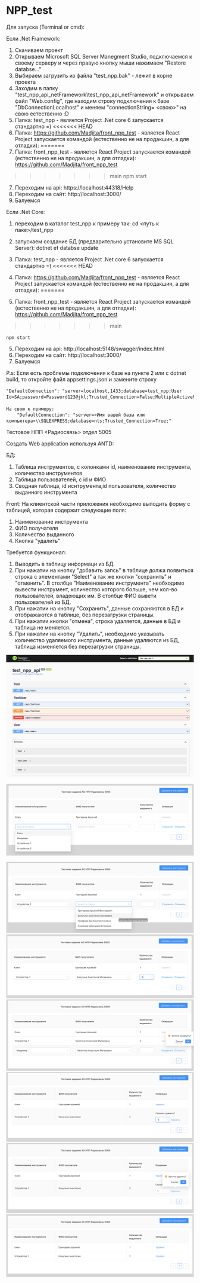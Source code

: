 # NPP_test
Для запуска (Terminal or cmd):

Если .Net Framework:
1) Скачиваем проект
2) Открываем Microsoft SQL Server Manegment Studio, подключаемся к своему серверу и через правую кнопку мыши нажимаем "Restore databse..."
3) Выбираем загрузить из файла "test_npp.bak" - лежит в корне проекта
4) Заходим в папку "test_npp_api_netFramework\test_npp_api_netFramework" и открываем файл "Web.config", где находим строку подключения к базе "DbConnectionLocalhost" и меняем "connectionString= <свою>" на свою естественно :D
5) Папка: test_npp - является Project .Net core 6  запускается стандартно =)
<<<<<<< HEAD
6) Папка:  https://github.com/Madjita/front_npp_test - является React Project запускается командой (естественно не на продакшин, а для отладки):
=======
6) Папка: front_npp_test - является React Project запускается командой (естественно не на продакшин, а для отладки): 
https://github.com/Madjita/front_npp_test

>>>>>>> main
	    npm start
7) Переходим на api: https://localhost:44318/Help
8) Переходим на сайт: http://localhost:3000/
9) Балуемся
	
Если .Net Core:

1) переходим в каталог test_npp к примеру так:
  cd <путь к паке>/test_npp

2) запускаем создание БД (предварительно установите MS SQL Server):
    dotnet ef databse update

3) Папка: test_npp - является Project .Net core 6  запускается стандартно =)
<<<<<<< HEAD
4) Папка:  https://github.com/Madjita/front_npp_test - является React Project запускается командой (естественно не на продакшин, а для отладки):
=======
4) Папка: front_npp_test - является React Project запускается командой (естественно не на продакшин, а для отладки):
https://github.com/Madjita/front_npp_test
>>>>>>> main

    npm start

5) Переходим на api: http://localhost:5148/swagger/index.html
6) Переходим на сайт: http://localhost:3000/
7) Балуемся

P.s: 
    Если есть проблемы подключения к базе на пункте 2 или с dotnet build, то
    откройте файл appsettings.json
    и замените строку 
    
    "DefaultConnection": "server=localhost,1433;database=test_npp;User Id=SA;password=Password123@jkl;Trusted_Connection=False;MultipleActiveResultSets=True"

    На свою к примеру:
        "DefaultConnection": "server=<Имя вашей базы или компьютера>\\SQLEXPRESS;database=nts;Trusted_Connection=True;"

Тестовое НПП <Радиосвязь> отдел 5005

Создать Web application используя ANTD:

БД:
1) Таблица инструментов, с колонками id, наименование инструмента, количество инструментов
2) Таблица пользователей, с id и ФИО
3) Сводная таблица, id иснтрумента,id пользователя, количество выданного инструмента

Front:
На клиентской части приложения необходимо выподить форму с таблицей, которая содержит следующие поля:
1) Наименование инструмента
2) ФИО получателя
3) Количество выданного
4) Кнопка "удалить"

Требуется функционал:
1) Выводить в таблицу информаци из БД.
2) При нажатии на кнопку "добавить запсь" в таблице должа появиться строка с элементами "Select" а так же кнопки "сохранить" и "отменить". В столбце "Наименование инструмента" необходимо вывести инструмент, количество которого больше, чем кол-во пользователей, владеющих им. В столбце ФИО вывети пользователей из БД.
3) При нажатии на кнопку "Сохранить", данные сохраняются в БД и отображаются в таблице, без перезагрузки страницы. 
4) При нажатии кнопки "отмена", строка удаляется, данные в БД и таблица не меняется.
5) При нажатии на кнопку "Удалить", необходимо указывать количество удаляемого инструмента, данные удаляются из БД, таблица изменяется без перезагрузки страницы.


![Alt text](tesst_npp_api.png?raw=true "API")

![Alt text](add_1.png?raw=true "Add 1")

![Alt text](add_2.png?raw=true "Add 2")
![Alt text](add_3.png?raw=true "Add 3")
![Alt text](add_cansel.png?raw=true "add_cansel")
![Alt text](delete_count.png?raw=true "delete_count")
![Alt text](delete_approve.png?raw=true "delete_approve")
![Alt text](delete_res.png?raw=true "delete_res")
